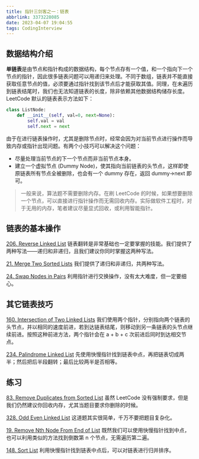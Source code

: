 ```yaml
---
title: 指针三剑客之一：链表
abbrlink: 3373228085
date: 2023-04-07 19:04:55
tags: CodingInterview
---
```

## 数据结构介绍
**单链表**是由节点和指针构成的数据结构，每个节点存有一个值，和一个指向下一个节点的指针，因此很多链表问题可以用递归来处理。不同于数组，链表并不能直接获取任意节点的值，必须要通过指针找到该节点后才能获取其值。同理，在未遍历到链表结尾时，我们也无法知道链表的长度，除非依赖其他数据结构储存长度。LeetCode 默认的链表表示方法如下：
```python
class ListNode:
    def __init__(self, val=0, next=None):
        self.val = val
        self.next = next
```

由于在进行链表操作时，尤其是删除节点时，经常会因为对当前节点进行操作而导致内存或指针出现问题。有两个小技巧可以解决这个问题：
- 尽量处理当前节点的下一个节点而非当前节点本身。
- 建立一个虚拟节点 (Dummy Node)，使其指向当前链表的头节点，这样即使原链表所有节点全被删除，也会有一个 dummy 存在，返回 dummy->next 即可。

> 一般来说，算法题不需要删除内存。在刷 LeetCode 的时候，如果想要删除一个节点，可以直接进行指针操作而无需回收内存。实际做软件工程时，对于无用的内存，笔者建议尽量显式回收，或利用智能指针。
<!--more-->
## 链表的基本操作
[206. Reverse Linked List](https://leetcode.com/problems/reverse-linked-list/)
链表翻转是非常基础也一定要掌握的技能。我们提供了两种写法——递归和非递归，且我们建议你同时掌握这两种写法。

[21. Merge Two Sorted Lists](https://leetcode.com/problems/merge-two-sorted-lists/)
我们提供了递归和非递归，共两种写法。

[24. Swap Nodes in Pairs](https://leetcode.com/problems/swap-nodes-in-pairs/)
利用指针进行交换操作，没有太大难度，但一定要细心。

## 其它链表技巧
[160. Intersection of Two Linked Lists](https://leetcode.com/problems/intersection-of-two-linked-lists/)
我们使用两个指针，分别指向两个链表的头节点，并以相同的速度前进，若到达链表结尾，则移动到另一条链表的头节点继续前进。按照这种前进方法，两个指针会在 a + b + c 次前进后同时到达相交节点。

[234. Palindrome Linked List](https://leetcode.com/problems/palindrome-linked-list/)
先使用快慢指针找到链表中点，再把链表切成两半；然后把后半段翻转；最后比较两半是否相等。

## 练习
[83. Remove Duplicates from Sorted List](https://leetcode.com/problems/remove-duplicates-from-sorted-list/)
虽然 LeetCode 没有强制要求，但是我们仍然建议你回收内存，尤其当题目要求你删除的时候。

[328. Odd Even Linked List](https://leetcode.com/problems/odd-even-linked-list/)
这道题其实很简单，千万不要把题目复杂化。

[19. Remove Nth Node From End of List](https://leetcode.com/problems/remove-nth-node-from-end-of-list/)
既然我们可以使用快慢指针找到中点，也可以利用类似的方法找到倒数第 n 个节点，无需遍历第二遍。

[148. Sort List](https://leetcode.com/problems/sort-list/)
利用快慢指针找到链表中点后，可以对链表进行归并排序。

